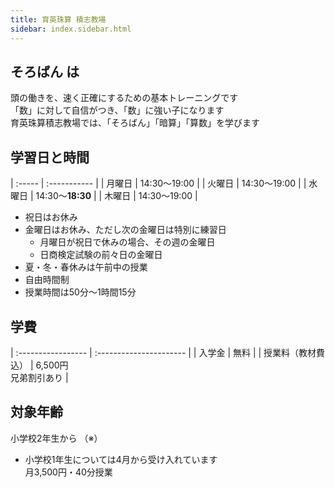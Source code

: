 ```yaml
---
title: 育英珠算 積志教場
sidebar: index.sidebar.html
---
```


## そろばん は

頭の働きを、速く正確にするための基本トレーニングです  
「数」に対して自信がつき、「数」に強い子になります  
育英珠算積志教場では、「そろばん」「暗算」「算数」を学びます  

## 学習日と時間

| :----- | :----------- |
| 月曜日 | 14:30〜19:00 |
| 火曜日 | 14:30〜19:00 |
| 水曜日 | 14:30〜**18:30** |
| 木曜日 | 14:30〜19:00 |


* 祝日はお休み
* 金曜日はお休み、ただし次の金曜日は特別に練習日
    * 月曜日が祝日で休みの場合、その週の金曜日
    * 日商検定試験の前々日の金曜日
* 夏・冬・春休みは午前中の授業
* 自由時間制
* 授業時間は50分〜1時間15分

## 学費

| :----------------- | :---------------------- |
| 入学金             | 無料                    |
| 授業料（教材費込） | 6,500円<br>兄弟割引あり |

## 対象年齢

小学校2年生から （※）

* 小学校1年生については4月から受け入れています  
  月3,500円・40分授業
